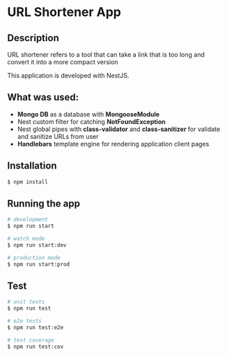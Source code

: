  # URL Shortener App 
  
## Description

URL shortener refers to a tool that can take a link that is too long and convert it into a more compact version

This application is developed with NestJS.

## What was used:

* **Mongo DB** as a database with **MongooseModule**
* Nest custom filter for catching **NotFoundException**
* Nest global pipes with **class-validator**  and **class-sanitizer** for validate and sanitize URLs from user
* **Handlebars** template engine for rendering application client pages



## Installation

```bash
$ npm install
```

## Running the app

```bash
# development
$ npm run start

# watch mode
$ npm run start:dev

# production mode
$ npm run start:prod
```

## Test

```bash
# unit tests
$ npm run test

# e2e tests
$ npm run test:e2e

# test coverage
$ npm run test:cov
```


